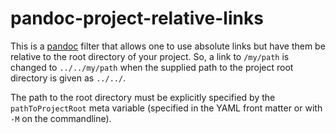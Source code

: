 # pandoc-project-relative-links

This is a [pandoc](https://pandoc.org) filter that allows one to use
absolute links but have them be relative to the root directory of your
project.  So, a link to `/my/path` is changed to `../../my/path` when
the supplied path to the project root directory is given as `../../`.

The path to the root directory must be explicitly specified by the
`pathToProjectRoot` meta variable (specified in the YAML front matter
or with `-M` on the commandline).
